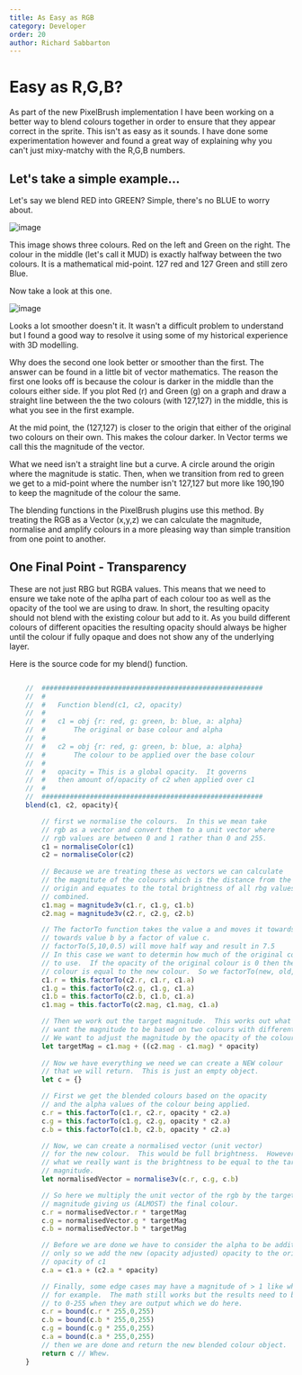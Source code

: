 ```yaml
---
title: As Easy as RGB
category: Developer
order: 20
author: Richard Sabbarton
---
```


# Easy as R,G,B?

As part of the new PixelBrush implementation I have been working on a better way to blend colours together in order to ensure that they appear correct in the sprite.  This isn't as easy as it sounds.  I have done some experimentation however and found a great way of explaining why you can't just mixy-matchy with the R,G,B numbers.

## Let's take a simple example...

Let's say we blend RED into GREEN?  Simple, there's no BLUE to worry about.

![image](https://github.com/rsabbarton/PixelFlux/assets/12117601/66c5d4c9-0eea-4066-9e2e-e217e8685134)

This image shows three colours.  Red on the left and Green on the right.  The colour in the middle (let's call it MUD) is exactly halfway between the two colours.  It is a mathematical mid-point.  127 red and 127 Green and still zero Blue.

Now take a look at this one.

![image](https://github.com/rsabbarton/PixelFlux/assets/12117601/9736db85-2a96-4468-8092-ad98ea346409)

Looks a lot smoother doesn't it.  It wasn't a difficult problem to understand but I found a good way to resolve it using some of my historical experience with 3D modelling.

Why does the second one look better or smoother than the first.  The answer can be found in a little bit of vector mathematics.  The reason the first one looks off is because the colour is darker in the middle than the colours either side.  If you plot Red (r) and Green (g) on a graph and draw a straight line between the the two colours (with 127,127) in the middle, this is what you see in the first example.

At the mid point, the (127,127) is closer to the origin that either of the original two colours on their own.  This makes the colour darker.  In Vector terms we call this the magnitude of the vector.

What we need isn't a straight line but a curve.  A circle around the origin where the magnitude is static.  Then, when we transition from red to green we get to a mid-point where the number isn't 127,127 but more like 190,190 to keep the magnitude of the colour the same.

The blending functions in the PixelBrush plugins use this method.  By treating the RGB as a Vector (x,y,z) we can calculate the magnitude, normalise and amplify colours in a more pleasing way than simple transition from one point to another.

## One Final Point - Transparency

These are not just RBG but RGBA values.  This means that we need to ensure we take note of the aplha part of each colour too as well as the opacity of the tool we are using to draw.  In short, the resulting opacity should not blend with the existing colour but add to it.  As you build different colours of different opacities the resulting opacity should always be higher until the colour if fully opaque and does not show any of the underlying layer.

Here is the source code for my blend() function.

```js

    //  #######################################################
    //  #
    //  #   Function blend(c1, c2, opacity)
    //  #
    //  #   c1 = obj {r: red, g: green, b: blue, a: alpha}
    //  #       The original or base colour and alpha
    //  #
    //  #   c2 = obj {r: red, g: green, b: blue, a: alpha}
    //  #       The colour to be applied over the base colour
    //  #
    //  #   opacity = This is a global opacity.  It governs
    //  #   then amount of/opacity of c2 when applied over c1
    //  #
    //  #######################################################
    blend(c1, c2, opacity){

        // first we normalise the colours.  In this we mean take
        // rgb as a vector and convert them to a unit vector where
        // rgb values are between 0 and 1 rather than 0 and 255.
        c1 = normaliseColor(c1)
        c2 = normaliseColor(c2)
        
        // Because we are treating these as vectors we can calculate
        // the magnitute of the colours which is the distance from the 
        // origin and equates to the total brightness of all rbg values
        // combined.
        c1.mag = magnitude3v(c1.r, c1.g, c1.b)
        c2.mag = magnitude3v(c2.r, c2.g, c2.b)

        // The factorTo function takes the value a and moves it towards
        // towards value b by a factor of value c.
        // factorTo(5,10,0.5) will move half way and result in 7.5
        // In this case we want to determin how much of the original colour
        // to use.  If the opacity of the original colour is 0 then the original
        // colour is equal to the new colour.  So we factorTo(new, old, old.opacity)
        c1.r = this.factorTo(c2.r, c1.r, c1.a)
        c1.g = this.factorTo(c2.g, c1.g, c1.a)
        c1.b = this.factorTo(c2.b, c1.b, c1.a)
        c1.mag = this.factorTo(c2.mag, c1.mag, c1.a)

        // Then we work out the target magnitude.  This works out what we 
        // want the magnitude to be based on two colours with different magnitude.
        // We want to adjust the magnitude by the opacity of the colour we are applying.
        let targetMag = c1.mag + ((c2.mag - c1.mag) * opacity)
        
        // Now we have everything we need we can create a NEW colour
        // that we will return.  This is just an empty object.
        let c = {}

        // First we get the blended colours based on the opacity 
        // and the alpha values of the colour being applied.
        c.r = this.factorTo(c1.r, c2.r, opacity * c2.a)
        c.g = this.factorTo(c1.g, c2.g, opacity * c2.a)
        c.b = this.factorTo(c1.b, c2.b, opacity * c2.a)

        // Now, we can create a normalised vector (unit vector)
        // for the new colour.  This would be full brightness.  However,
        // what we really want is the brightness to be equal to the target
        // magnitude.
        let normalisedVector = normalise3v(c.r, c.g, c.b)

        // So here we multiply the unit vector of the rgb by the target
        // magnitude giving us (ALMOST) the final colour.
        c.r = normalisedVector.r * targetMag
        c.g = normalisedVector.g * targetMag
        c.b = normalisedVector.b * targetMag

        // Before we are done we have to consider the alpha to be additive 
        // only so we add the new (opacity adjusted) opacity to the original
        // opacity of c1
        c.a = c1.a + (c2.a * opacity)

        // Finally, some edge cases may have a magnitude of > 1 like white
        // for example.  The math still works but the results need to be bound
        // to 0-255 when they are output which we do here.
        c.r = bound(c.r * 255,0,255)
        c.b = bound(c.b * 255,0,255)
        c.g = bound(c.g * 255,0,255)
        c.a = bound(c.a * 255,0,255)
        // then we are done and return the new blended colour object.
        return c // Whew.
    }

```
